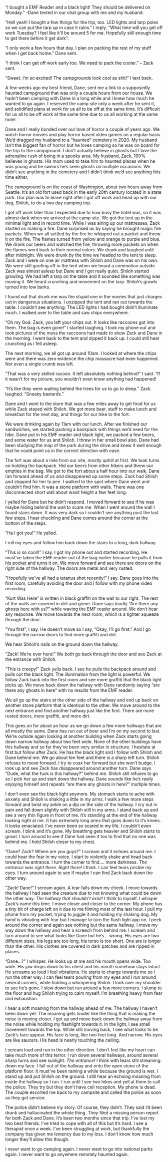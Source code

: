   

“I bought a EMF Reader and a black light! They should be delivered on Monday.” -Dane texted in our chat group with me and my husband.

“Hell yeah! I bought a few things for the trip, too. LED lights and tarp poles so we can put the tarp up in case it rains.” I reply. “What time will you get off work Tuesday? I feel like it’ll be around 5 for me. Hopefully still enough time to get there before it get dark”.

“I only work a few hours that day. I plan on packing the rest of my stuff when I get back home.” Dane sent.

“I think I can get off work early too. We need to pack the cooler.” – Zack sent.

“Sweet. I’m so excited! The campgrounds look cool as shit!” I text back.

A few weeks ago my best friend, Dane, sent me a link to a supposedly haunted campground that was only a couple hours from our house. We hadn’t been camping with Dane in a long while and I knew how much he wanted to go again. I reserved the camp site only a week after he sent it, and solidified plans at work for us all to be off at the same time. It’s difficult for us all to be off work at the same time due to us all working at the same hotel. 

Dane and I really bonded over our love of horror a couple of years ago. We watch horror movies and play horror based video games on a regular basis. We’d dragged my husband to a  “haunted” cemetery in 2020. My husband isn’t the biggest fan of horror but he loves camping so he was on board for the trip to the campground. I don’t actually believe in ghosts but I love the adrenaline rush of being in a spooky area. My husband, Zack, 100% believes in ghosts. His mom used to take him to haunted places when he was young and he swears he’s seen ghosts on multiple occasions. We didn’t see anything in the cemetery and I didn’t think we’d see anything this time either.

The campground is on the coast of Washington, about two hours away from Seattle. It’s an old fort used back in the early 20th century located in a state park. Our plan was to leave right after I got off work and head up with our dog, Shiloh, to do a two day camping trip. 

I got off work later than I expected due to how busy the hotel was, so it was almost dark when we arrived at the camp site. We got the tent up in the minimal light and in record time. While I was airing up our mattresses, Zack started on making a fire. Dane surprised us by saying he brought magic fire packets. When we all settled by the fire he whipped out a packet and threw it on the fire. The flames turned from yellow and orange to purple and blue. We drank our beers and watched the fire, throwing more packets on when the flames went back to their normal colors. We drank and laughed until after midnight. We were drunk by the time we headed to the tent to sleep. Zack and I were on one air mattress with Shiloh and Dane was on his own. We were still goofing off in the tent when we heard a commotion outside. Zack was almost asleep but Dane and I got really quiet. Shiloh started growling. We had left a tarp on the table and it sounded like something was moving it. We heard crunching and movement on the tarp. Shiloh’s growls turned into low barks. 

I found out that drunk me was the stupid one in the movies that just charges out in dangerous situations. I unzipped the tent and ran out towards the table. I couldn’t see anything. The LED lights I had bought didn’t illuminate much. I walked over to the table and saw chips everywhere. 

“Oh my God. Zack, you left your chips out. It looks like raccoons got into them. The bag is even gone!” I started laughing. I took my phone out and took pictures of the mess the raccoons had made to show Zack and Dane in the morning. I went back to the tent and zipped it back up. I could still hear crunching as I fell asleep.

The next morning, we all got up around 10am. I looked at where the chips were and there was zero evidence the chip massacre had even happened. Not even a single crumb was left. 

“That was a very skilled racoon. It left absolutely nothing behind!” I said. “If it wasn’t for my picture, you wouldn’t even know anything had happened!

“It’s like they were waiting behind the trees for us to go to sleep.” Zack laughed. “Sneaky bastards.”

Dane and I went to the store that was a few miles away to get food for us while Zack stayed with Shiloh. We got more beer, stuff to make lunch and breakfast for the next day, and things for our hike to the fort.

We were drinking again by 11am with our lunch. After we finished our sandwiches, we started packing a backpack with things we’d need for the hike. Dane put in his EMF reader and black light, we packed a few beers, and some water for us and Shiloh. I threw in her small bowl also. Dane had been studying the map of the park during the drive and knew it well enough that he could point us in the correct direction with ease. 

The fort was about a mile from our site, mostly uphill at first. We took turns on holding the backpack. Hid our beers from other hikers and threw our empties in the bag. We got to the fort about a half hour into our walk. Dane ran forward ahead of us and disappeared up some steps. Zack had Shiloh and stopped for her to pee. I walked to the spot where Dane went and couldn’t find him. It was a stone platform with walls. There was one disconnected short wall about waist height a few feet long. 

I yelled for Dane but he didn’t respond. I moved forward to see if he was maybe hiding behind the wall to scare me. When I went around the wall I found stairs down. It was very dark so I couldn’t see anything past the last few steps. I hear chuckling and Dane comes around the corner at the bottom of the steps.

“Ha I got you!” He yelled.

I roll my eyes and follow him back down the stairs to a long, dark hallway. 

“This is so cool!!” I say. I got my phone out and started recording. He must’ve taken the EMF reader out of the bag earlier because he pulls it from his pocket and turns it on. We move forward and see there are doors on the right side of the hallway. The doors are metal and very rusted. 

“Hopefully we’ve all had a tetanus shot recently!” I say. Dane goes into the first room, carefully avoiding the door and I follow with my phone video recording. 

“Kurt Was Here” is written in black graffiti on the wall to our right. The rest of the walls are covered in dirt and grime. Dane says loudly “Are there any ghosts here with us?” while waving the EMF reader around. We don’t hear any response. We move towards the next room, which is a tighter squeeze through the door.

“You first”, I say. He doesn’t move so I say, “Okay, I’ll go first.” And I go through the narrow doors to find more graffiti and dirt. 

We hear Shiloh’s nails on the ground down the hallway. 

“Zack! We’re over here!” We both go back through the door and see Zack at the entrance with Shiloh. 

“This is creepy!” Zack yells back. I see he pulls the backpack around and pulls out the black light. The illumination from the light is powerful. We follow Zack back into the first room and see more graffiti that the black light picks up. We move back down the hallway with Dane randomly saying “are there any ghosts in here” with no results from the EMF reader. 

We all go up the stairs at the other side of the hallway and end up back on another stone platform that is identical to the other. We move around to the next entrance and find another hallway just like the first. There are more rusted doors, more graffiti, and more dirt.

This goes on for about an hour as we go down a few more hallways that are all mostly the same. Dane has run out of beer and I’m on my second to last. We’re outside again looking at another building when Zack starts going down narrow hallway about two feet wide. None of the other buildings have this hallway and so far they’ve been very similar in structure. I hesitate at first but follow after Zack. He has the black light and I follow with Shiloh and Dane behind me. We go about ten feet and there is a sharp left turn. Shiloh refuses to move forward. I try to coax her forward but she won’t budge. I look up and see Zack has disappeared around another turn. Dane says “Dude, what the fuck is this hallway?” behind me. Shiloh still refuses to go so I pick her up and start down the hallway. Dane sounds like he’s really enjoying himself and repeats “are there any ghosts in here?” multiple times. 

I don’t even see the black light anymore. My stomach starts to ache with anxiety and Shiloh is shaking a little in my arms. I walk a few more steps forward and twist my ankle on a dip on the side of the hallway. I cry out in pain and fall down slightly with Shiloh still in my arms. I stand back up and see a very thin figure in front of me. It’s standing at the end of the hallway looking right at me. It has extremely long arms that goes down to it’s knees. It looks emaciated. I’ve never been so scared in my life. I couldn’t even scream. I blink and it’s gone. My breathing gets heavier and Shiloh starts to growl. I turn around to see if Dane had seen it too to find that no one was behind me. I hold Shiloh closer to my chest.

“Dane? Zack? Where are you guys?” I scream and it echoes around me. I could hear the fear in my voice. I start to violently shake and head back towards the entrance. I turn the corner to find…. more darkness. *The entrance was right there. Right there!* I think. I can feel tears prickle my eyes. I turn around again to see if maybe I can find Zack back down the other way. 

“Zack! Dane!” I scream again. A tear falls down my cheek. I move towards the hallway I had seen the creature due to not knowing what could be down the other way. *The hallway that shouldn’t exist!* I think to myself. I whisper Zack’s name this time. I move closer and closer to the corner. My phone has a tiny bit of charge left on it due to me filming most of the last hour. I pull my phone from my pocket, trying to juggle it and holding my shaking dog. My hand is vibrating with fear but I manage to turn the flash light app on. I peek around the corner and again see nothing but the same hallway. I move my way down the hallway and hear a screech from behind me. I scream and turn around to see what looks like Dane but he’s… wrong. His eyes are two different sizes, his legs are too long, his torso is too short. One are is longer than the other. His clothes are covered in dark patches and are ripped in places.

“Dane…?” I whisper. He looks up at me and his mouth opens wide. Too wide. His jaw drops down to his chest and his mouth somehow stays intact. He screams so loud I feel vibrations. He starts to charge towards me so I run the other way. I can feel tears pouring from my eyes and I run around several corners, while holding a whimpering Shiloh. I look over my shoulder to see he’s gone. I slow down but run around a few more corners. I slump to the floor and hug Shiloh trying to calm myself. I’m breathing heavy from fear and exhaustion. 

I hear a soft moaning from the hallway ahead of me. The hallway I haven’t been down yet. The moaning gets louder like the thing that is making the noise is moving closer. I get up and move back down the hallway away from the noise while holding my flashlight towards it. In the light, I see small movement towards the top. While still moving back, I see what looks to be Zack’s face appear. His face is long, like two feet long. And narrow. His eyes are like saucers. His head is nearly touching the ceiling. 

I scream loud and run in the other direction. I don’t feel like my heart can take much more of this terror. I run down several hallways, around several sharp turns and see sunlight. *The entrance!* I think with tears still streaming down my face. I fall out of the hallway and onto the open stone of the platform floor. It must’ve been raining a while because the ground is wet. I stand up and put Shiloh on the ground. I still hear an echoing moaning from inside the hallway so I run. I run until I see two hikes and yell at them to call the police. They try but they don’t have cell reception. My phone is dead. The couple escorted me back to my campsite and called the police as soon as they got service. 

The police didn’t believe my story. Of course, they didn’t. They said I’d been drunk and hallucinated the whole thing. They filed a missing person report for both Zack and Dane. It’s been two months since that trip. I’ve lost my two best friends. I’ve tried to cope with all of this but it’s hard. I see a therapist once a week. I’ve been struggling at work, but thankfully the company has given me leniency due to my loss. I don’t know how much longer they’ll allow this though. 

I never want to go camping again. I never want to go into national parks again. I never want to go anywhere remotely haunted again.